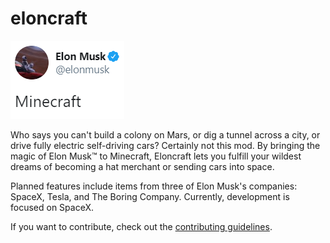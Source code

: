 # eloncraft

![twitter](img/twitter.png)

Who says you can't build a colony on Mars, or dig a tunnel across a city, or drive fully electric self-driving cars? Certainly not this mod. By bringing the magic of Elon Musk™ to Minecraft, Eloncraft lets you fulfill your wildest dreams of becoming a hat merchant or sending cars into space. 

Planned features include items from three of Elon Musk's companies: SpaceX, Tesla, and The Boring Company. Currently, development is focused on SpaceX.

If you want to contribute, check out the [contributing guidelines](contributing.md).